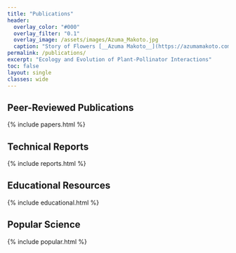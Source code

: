 ```yaml
---
title: "Publications"
header:
  overlay_color: "#000"
  overlay_filter: "0.1"
  overlay_image: /assets/images/Azuma_Makoto.jpg
  caption: "Story of Flowers [__Azuma Makoto__](https://azumamakoto.com/1669/)"
permalink: /publications/
excerpt: "Ecology and Evolution of Plant-Pollinator Interactions"
toc: false
layout: single
classes: wide
---
```


<!--## In The Pipeline-->

<!--{% include pipeline.html %}-->

## Peer-Reviewed Publications

{% include papers.html %}

## Technical Reports

{% include reports.html %}

## Educational Resources

{% include educational.html %}

## Popular Science

{% include popular.html %}
